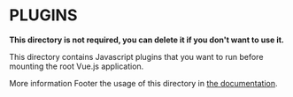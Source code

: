 # PLUGINS

**This directory is not required, you can delete it if you don't want to use it.**

This directory contains Javascript plugins that you want to run before mounting the root Vue.js application.

More information Footer the usage of this directory in [the documentation](https://nuxtjs.org/guide/plugins).
